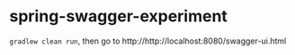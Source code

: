 spring-swagger-experiment
=========================

`gradlew clean run`, then go to http://http://localhost:8080/swagger-ui.html
